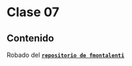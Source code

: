 # Clase 07

## Contenido

Robado del [**`repositorio de fmontalenti`**](https://github.com/fmontalenti/clase-06)
